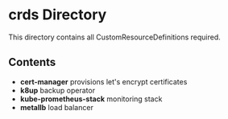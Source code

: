 # crds Directory

This directory contains all CustomResourceDefinitions required.

## Contents

- **cert-manager** provisions let's encrypt certificates
- **k8up** backup operator
- **kube-prometheus-stack** monitoring stack
- **metallb** load balancer
